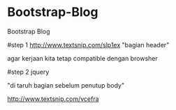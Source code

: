 # Bootstrap-Blog
Bootstrap Blog


#step 1
http://www.textsnip.com/slp1ex
"bagian header"

agar kerjaan kita tetap compatible dengan browsher

#step 2
jquery 

"di taruh bagian sebelum penutup body"

http://www.textsnip.com/vcefra


